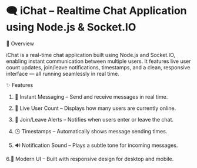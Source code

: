 # 🗨️ iChat – Realtime Chat Application using Node.js & Socket.IO
🚀 Overview

iChat is a real-time chat application built using Node.js and Socket.IO, enabling instant communication between multiple users. It features live user count updates, join/leave notifications, timestamps, and a clean, responsive interface — all running seamlessly in real time.

✨ Features

1. 💬 Instant Messaging – Send and receive messages in real time.

2. 👥 Live User Count – Displays how many users are currently online.

3. 🔔 Join/Leave Alerts – Notifies when users enter or leave the chat.

4. 🕒 Timestamps – Automatically shows message sending times.

5. 🔊 Notification Sound – Plays a subtle tone for incoming messages.

 6.🎨 Modern UI – Built with responsive design for desktop and mobile.
